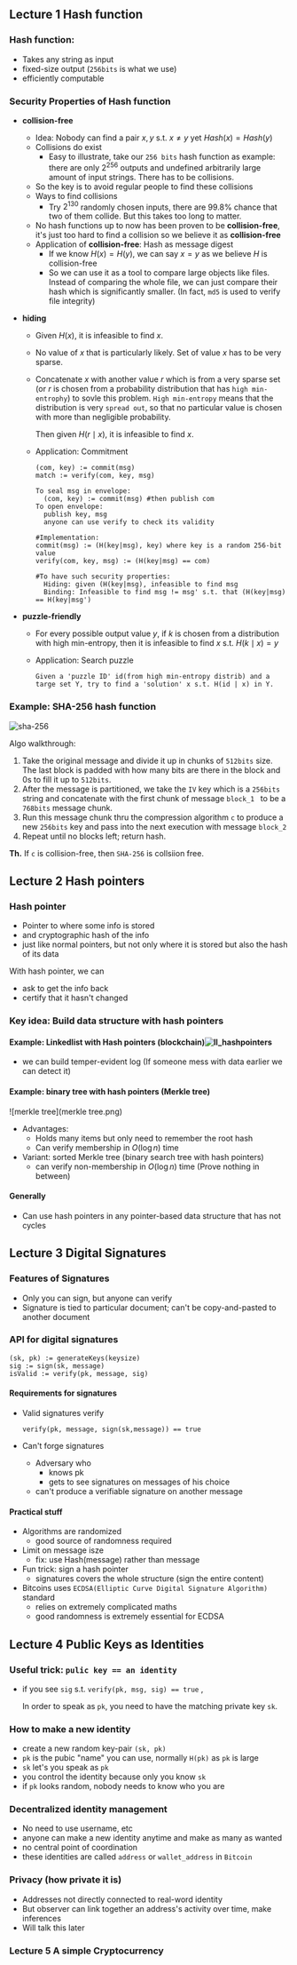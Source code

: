 ## Lecture 1 Hash function

### Hash function:

- Takes any string as input
- fixed-size output (`256bits` is what we use)
- efficiently computable
### Security Properties of Hash function
- **collision-free**
    - Idea: Nobody can find a pair $x,y$ s.t. $x \neq y$ yet $Hash(x) = Hash(y)$
    - Collisions do exist
      - Easy to illustrate, take our `256 bits` hash function as example: there are only $2^{256}$ outputs and undefined arbitrarily large amount of input strings. There has to be collisions.
    - So the key is to avoid regular people to find these collisions
    - Ways to find collisions
      - Try $2^{130}$ randomly chosen inputs, there are $99.8\%$ chance that two of them collide. But this takes too long to matter.
    - No hash functions up to now has been proven to be **collision-free**, it's just too hard to find a collision so we believe it as **collision-free**
    - Application of **collision-free**: Hash as message digest
      - If we know $H(x) = H(y)$, we can say $x=y$ as we believe $H$ is collision-free
      - So we can use it as a tool to compare large objects like files. Instead of comparing the whole file, we can just compare their hash which is significantly smaller. (In fact, `md5` is used to verify file integrity)

- **hiding**

    - Given $H(x)$, it is infeasible to find $x$.

    - No value of $x$ that is particularly likely. Set of value $x$ has to be very sparse. 

    - Concatenate $x$ with another value $r$ which is from a very sparse set (or $r$ is chosen from a probability distribution that has `high min-entrophy`) to sovle this problem. 
      `High min-entropy` means that the distribution is very `spread out`, so that no particular value is chosen with more than negligible probability.

      Then given $H(r \mid x)$, it is infeasible to find $x$.

    - Application: Commitment

      ```
      (com, key) := commit(msg)
      match := verify(com, key, msg)

      To seal msg in envelope:
      	(com, key) := commit(msg) #then publish com
      To open envelope:
      	publish key, msg
      	anyone can use verify to check its validity
      	
      #Implementation:
      commit(msg) := (H(key|msg), key) where key is a random 256-bit value
      verify(com, key, msg) := (H(key|msg) == com)

      #To have such security properties:
      	Hiding: given (H(key|msg), infeasible to find msg
      	Binding: Infeasible to find msg != msg' s.t. that (H(key|msg) == H(key|msg')
      ```

- **puzzle-friendly**

    - For every possible output value $y$, if $k$ is chosen from a distribution with high min-entropy, then it is infeasible to find $x$ s.t. $H(k\mid x) = y$

    - Application: Search puzzle

      ``` 
      Given a 'puzzle ID' id(from high min-entropy distrib) and a targe set Y, try to find a 'solution' x s.t. H(id | x) in Y.
      ```

### Example: SHA-256 hash function

![sha-256](sha-256.png)

Algo walkthrough:

1. Take the original message and divide it up in chunks of `512bits​` size. The last block is padded with how many bits are there in the block and 0s to fill it up to `512bits​`.
2. After the message is partitioned, we take the `IV` key which is a `256bits` string and concatenate with the first chunk of message `block_1 ` to be a `768bits` message chunk.
3. Run this message chunk thru the compression algorithm `c` to produce a new `256bits` key and pass into the next execution with message `block_2`
4. Repeat until no blocks left; return hash.

**Th.** If `c` is collision-free, then `SHA-256` is collsiion free.

## Lecture 2 Hash pointers

### Hash pointer

- Pointer to where some info is stored
- and cryptographic hash of the info
- just like normal pointers, but not only where it is stored but also the hash of its data

With hash pointer, we can

- ask to get the info back
- certify that it hasn't changed

### Key idea: Build data structure with hash pointers

#### Example: Linkedlist with Hash pointers (blockchain)![ll_hashpointers](ll_hashpointers.png)

- we can build temper-evident log (If someone mess with data earlier we can detect it)

#### Example: binary tree with hash pointers (Merkle tree)

![merkle tree](merkle tree.png)

- Advantages:
  - Holds many items but only need to remember the root hash
  - Can verify membership in $O(\log n)$ time
- Variant: sorted Merkle tree (binary search tree with hash pointers)
  - can verify non-membership in $O(\log n)$ time (Prove nothing in between)

#### Generally

- Can use hash pointers in any pointer-based data structure that has not cycles

## Lecture 3 Digital Signatures

### Features of Signatures

- Only you can sign, but anyone can verify
- Signature is tied to particular document; can't be copy-and-pasted to another document

### API for digital signatures

```
(sk, pk) := generateKeys(keysize)
sig := sign(sk, message)
isValid := verify(pk, message, sig)
```

#### Requirements for signatures

- Valid signatures verify

  `verify(pk, message, sign(sk,message)) == true`

- Can't forge signatures

  - Adversary who
    - knows pk
    - gets to see signatures on messages of his choice
  - can't produce a verifiable signature on another message

#### Practical stuff

- Algorithms are randomized
  - good source of randomness required
- Limit on message isze
  - fix: use Hash(message) rather than message
- Fun trick: sign a hash pointer
  - signatures covers the whole structure (sign the entire content)
- Bitcoins uses `ECDSA(Elliptic Curve Digital Signature Algorithm)` standard
  - relies on extremely complicated maths
  - good randomness is extremely essential for ECDSA

## Lecture 4 Public Keys as Identities

### Useful trick: `pulic key == an identity`

- if you see `sig` s.t. `verify(pk, msg, sig) == true` ,

  In order to speak as `pk`, you need to have the matching private key `sk`.

### How to make a new identity

- create a new random key-pair `(sk, pk)`
- `pk` is the pubic "name" you can use, normally `H(pk)` as `pk` is large
- `sk` let's you speak as `pk`
- you control the identity because only you know `sk`
- if `pk` looks random, nobody needs to know who you are

### Decentralized identity management

- No need to use username, etc
- anyone can make a new identity anytime and make as many as wanted
- no central point of coordination
- these identities are called `address` or `wallet_address` in `Bitcoin`

### Privacy (how private it is)

- Addresses not directly connected to real-word identity
- But observer can link together an address's activity over time, make inferences
- Will talk this later

### Lecture 5 A simple Cryptocurrency

